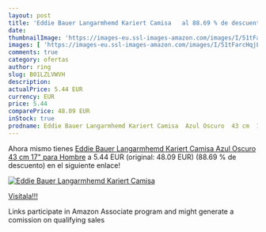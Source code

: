 ```yaml
---
layout: post
title: 'Eddie Bauer Langarmhemd Kariert Camisa   al 88.69 % de descuento'
date: 
thumbnailImage: 'https://images-eu.ssl-images-amazon.com/images/I/51tFarcHqjL._SL200_.jpg'
images: [ 'https://images-eu.ssl-images-amazon.com/images/I/51tFarcHqjL._SL200_.jpg' ]
comments: true
category: ofertas
author: ring
slug: B01LZLVWVH
description:
actualPrice: 5.44 EUR
currency: EUR
price: 5.44
comparePrice: 48.09 EUR
inStock: true
prodname: Eddie Bauer Langarmhemd Kariert Camisa  Azul Oscuro  43 cm  17"  para Hombre
---
```


Ahora mismo tienes [Eddie Bauer Langarmhemd Kariert Camisa  Azul Oscuro  43 cm  17"  para Hombre](https://www.amazon.es/dp/B01LZLVWVH/?tag=tolees-21) a 5.44 EUR (original: 48.09 EUR) (88.69 %  de descuento) en el siguiente enlace!

[![Eddie Bauer Langarmhemd Kariert Camisa  ](https://images-eu.ssl-images-amazon.com/images/I/51tFarcHqjL._SL200_.jpg)](https://www.amazon.es/dp/B01LZLVWVH/?tag=tolees-21)

[Visítala!!!](https://www.amazon.es/dp/B01LZLVWVH/?tag=tolees-21)

Links participate in Amazon Associate program and might generate a comission on qualifying sales
